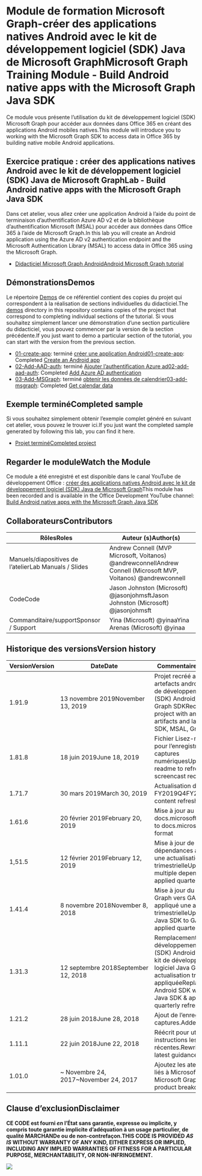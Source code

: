# <a name="microsoft-graph-training-module---build-android-native-apps-with-the-microsoft-graph-java-sdk"></a><span data-ttu-id="90b9e-101">Module de formation Microsoft Graph-créer des applications natives Android avec le kit de développement logiciel (SDK) Java de Microsoft Graph</span><span class="sxs-lookup"><span data-stu-id="90b9e-101">Microsoft Graph Training Module - Build Android native apps with the Microsoft Graph Java SDK</span></span>

<span data-ttu-id="90b9e-102">Ce module vous présente l’utilisation du kit de développement logiciel (SDK) Microsoft Graph pour accéder aux données dans Office 365 en créant des applications Android mobiles natives.</span><span class="sxs-lookup"><span data-stu-id="90b9e-102">This module will introduce you to working with the Microsoft Graph SDK to access data in Office 365 by building native mobile Android applications.</span></span>

## <a name="lab---build-android-native-apps-with-the-microsoft-graph-java-sdk"></a><span data-ttu-id="90b9e-103">Exercice pratique : créer des applications natives Android avec le kit de développement logiciel (SDK) Java de Microsoft Graph</span><span class="sxs-lookup"><span data-stu-id="90b9e-103">Lab - Build Android native apps with the Microsoft Graph Java SDK</span></span>

<span data-ttu-id="90b9e-104">Dans cet atelier, vous allez créer une application Android à l’aide du point de terminaison d’authentification Azure AD v2 et de la bibliothèque d’authentification Microsoft (MSAL) pour accéder aux données dans Office 365 à l’aide de Microsoft Graph.</span><span class="sxs-lookup"><span data-stu-id="90b9e-104">In this lab you will create an Android application using the Azure AD v2 authentication endpoint and the Microsoft Authentication Library (MSAL) to access data in Office 365 using the Microsoft Graph.</span></span>

- [<span data-ttu-id="90b9e-105">Didacticiel Microsoft Graph Android</span><span class="sxs-lookup"><span data-stu-id="90b9e-105">Android Microsoft Graph tutorial</span></span>](https://docs.microsoft.com/graph/tutorials/android)

## <a name="demos"></a><span data-ttu-id="90b9e-106">Démonstrations</span><span class="sxs-lookup"><span data-stu-id="90b9e-106">Demos</span></span>

<span data-ttu-id="90b9e-107">Le répertoire [Demos](./demos) de ce référentiel contient des copies du projet qui correspondent à la réalisation de sections individuelles du didacticiel.</span><span class="sxs-lookup"><span data-stu-id="90b9e-107">The [demos](./demos) directory in this repository contains copies of the project that correspond to completing individual sections of the tutorial.</span></span> <span data-ttu-id="90b9e-108">Si vous souhaitez simplement lancer une démonstration d’une section particulière du didacticiel, vous pouvez commencer par la version de la section précédente.</span><span class="sxs-lookup"><span data-stu-id="90b9e-108">If you just want to demo a particular section of the tutorial, you can start with the version from the previous section.</span></span>

- <span data-ttu-id="90b9e-109">[01-create-app](demos/01-create-app): terminé [créer une application Android](https://docs.microsoft.com/graph/tutorials/android?tutorial-step=1)</span><span class="sxs-lookup"><span data-stu-id="90b9e-109">[01-create-app](demos/01-create-app): Completed [Create an Android app](https://docs.microsoft.com/graph/tutorials/android?tutorial-step=1)</span></span>
- <span data-ttu-id="90b9e-110">[02-Add-AAD-auth](demos/02-add-aad-auth): terminé [Ajouter l’authentification Azure ad](https://docs.microsoft.com/graph/tutorials/android?tutorial-step=3)</span><span class="sxs-lookup"><span data-stu-id="90b9e-110">[02-add-aad-auth](demos/02-add-aad-auth): Completed [Add Azure AD authentication](https://docs.microsoft.com/graph/tutorials/android?tutorial-step=3)</span></span>
- <span data-ttu-id="90b9e-111">[03-Add-MSGraph](demos/03-add-msgraph): terminé [obtenir les données de calendrier](https://docs.microsoft.com/graph/tutorials/android?tutorial-step=4)</span><span class="sxs-lookup"><span data-stu-id="90b9e-111">[03-add-msgraph](demos/03-add-msgraph): Completed [Get calendar data](https://docs.microsoft.com/graph/tutorials/android?tutorial-step=4)</span></span>

## <a name="completed-sample"></a><span data-ttu-id="90b9e-112">Exemple terminé</span><span class="sxs-lookup"><span data-stu-id="90b9e-112">Completed sample</span></span>

<span data-ttu-id="90b9e-113">Si vous souhaitez simplement obtenir l’exemple complet généré en suivant cet atelier, vous pouvez le trouver ici.</span><span class="sxs-lookup"><span data-stu-id="90b9e-113">If you just want the completed sample generated by following this lab, you can find it here.</span></span>

- [<span data-ttu-id="90b9e-114">Projet terminé</span><span class="sxs-lookup"><span data-stu-id="90b9e-114">Completed project</span></span>](demos/03-add-msgraph)

## <a name="watch-the-module"></a><span data-ttu-id="90b9e-115">Regarder le module</span><span class="sxs-lookup"><span data-stu-id="90b9e-115">Watch the Module</span></span>

<span data-ttu-id="90b9e-116">Ce module a été enregistré et est disponible dans le canal YouTube de développement Office : [créer des applications natives Android avec le kit de développement logiciel (SDK) Java de Microsoft Graph](https://youtu.be/BLmOmv4FSsQ)</span><span class="sxs-lookup"><span data-stu-id="90b9e-116">This module has been recorded and is available in the Office Development YouTube channel: [Build Android native apps with the Microsoft Graph Java SDK](https://youtu.be/BLmOmv4FSsQ)</span></span>

## <a name="contributors"></a><span data-ttu-id="90b9e-117">Collaborateurs</span><span class="sxs-lookup"><span data-stu-id="90b9e-117">Contributors</span></span>

| <span data-ttu-id="90b9e-118">Rôles</span><span class="sxs-lookup"><span data-stu-id="90b9e-118">Roles</span></span>                | <span data-ttu-id="90b9e-119">Auteur (s)</span><span class="sxs-lookup"><span data-stu-id="90b9e-119">Author(s)</span></span>                                               |
| -------------------- | ------------------------------------------------------- |
| <span data-ttu-id="90b9e-120">Manuels/diapositives de l’atelier</span><span class="sxs-lookup"><span data-stu-id="90b9e-120">Lab Manuals / Slides</span></span> | <span data-ttu-id="90b9e-121">Andrew Connell (MVP Microsoft, Voitanos) @andrewconnell</span><span class="sxs-lookup"><span data-stu-id="90b9e-121">Andrew Connell (Microsoft MVP, Voitanos) @andrewconnell</span></span> |
| <span data-ttu-id="90b9e-122">Code</span><span class="sxs-lookup"><span data-stu-id="90b9e-122">Code</span></span>                 | <span data-ttu-id="90b9e-123">Jason Johnston (Microsoft) @jasonjohmsft</span><span class="sxs-lookup"><span data-stu-id="90b9e-123">Jason Johnston (Microsoft) @jasonjohmsft</span></span>                |
| <span data-ttu-id="90b9e-124">Commanditaire/support</span><span class="sxs-lookup"><span data-stu-id="90b9e-124">Sponsor / Support</span></span>    | <span data-ttu-id="90b9e-125">Yina (Microsoft) @yinaa</span><span class="sxs-lookup"><span data-stu-id="90b9e-125">Yina Arenas (Microsoft) @yinaa</span></span>                          |

## <a name="version-history"></a><span data-ttu-id="90b9e-126">Historique des versions</span><span class="sxs-lookup"><span data-stu-id="90b9e-126">Version history</span></span>

| <span data-ttu-id="90b9e-127">Version</span><span class="sxs-lookup"><span data-stu-id="90b9e-127">Version</span></span> | <span data-ttu-id="90b9e-128">Date</span><span class="sxs-lookup"><span data-stu-id="90b9e-128">Date</span></span>               | <span data-ttu-id="90b9e-129">Commentaires</span><span class="sxs-lookup"><span data-stu-id="90b9e-129">Comments</span></span>                                                                   |
| ------- | ------------------ | -------------------------------------------------------------------------- |
| <span data-ttu-id="90b9e-130">1.9</span><span class="sxs-lookup"><span data-stu-id="90b9e-130">1.9</span></span>     | <span data-ttu-id="90b9e-131">13 novembre 2019</span><span class="sxs-lookup"><span data-stu-id="90b9e-131">November 13, 2019</span></span>  | <span data-ttu-id="90b9e-132">Projet recréé avec des artefacts androidx et le kit de développement logiciel (SDK) Android, MSAL, Graph SDK</span><span class="sxs-lookup"><span data-stu-id="90b9e-132">Recreated project with androidx artifacts and latest Android SDK, MSAL, Graph SDK</span></span> |
| <span data-ttu-id="90b9e-133">1.8</span><span class="sxs-lookup"><span data-stu-id="90b9e-133">1.8</span></span>     | <span data-ttu-id="90b9e-134">18 juin 2019</span><span class="sxs-lookup"><span data-stu-id="90b9e-134">June 18, 2019</span></span>      | <span data-ttu-id="90b9e-135">Fichier Lisez-moi mis à jour pour l’enregistrement de captures numériques</span><span class="sxs-lookup"><span data-stu-id="90b9e-135">Updated readme to refreshed screencast recording</span></span>                           |
| <span data-ttu-id="90b9e-136">1.7</span><span class="sxs-lookup"><span data-stu-id="90b9e-136">1.7</span></span>     | <span data-ttu-id="90b9e-137">30 mars 2019</span><span class="sxs-lookup"><span data-stu-id="90b9e-137">March 30, 2019</span></span>     | <span data-ttu-id="90b9e-138">Actualisation du contenu FY2019Q4</span><span class="sxs-lookup"><span data-stu-id="90b9e-138">FY2019Q4 content refresh</span></span>                                                   |
| <span data-ttu-id="90b9e-139">1.6</span><span class="sxs-lookup"><span data-stu-id="90b9e-139">1.6</span></span>     | <span data-ttu-id="90b9e-140">20 février 2019</span><span class="sxs-lookup"><span data-stu-id="90b9e-140">February 20, 2019</span></span>  | <span data-ttu-id="90b9e-141">Mise à jour au format docs.microsoft.com</span><span class="sxs-lookup"><span data-stu-id="90b9e-141">Updated to docs.microsoft.com format</span></span>                                       |
| <span data-ttu-id="90b9e-142">1,5</span><span class="sxs-lookup"><span data-stu-id="90b9e-142">1.5</span></span>     | <span data-ttu-id="90b9e-143">12 février 2019</span><span class="sxs-lookup"><span data-stu-id="90b9e-143">February 12, 2019</span></span>  | <span data-ttu-id="90b9e-144">Mise à jour de plusieurs dépendances appliquées à une actualisation trimestrielle</span><span class="sxs-lookup"><span data-stu-id="90b9e-144">Updated multiple dependencies applied quarterly refresh</span></span>                    |
| <span data-ttu-id="90b9e-145">1.4</span><span class="sxs-lookup"><span data-stu-id="90b9e-145">1.4</span></span>     | <span data-ttu-id="90b9e-146">8 novembre 2018</span><span class="sxs-lookup"><span data-stu-id="90b9e-146">November 8, 2018</span></span>   | <span data-ttu-id="90b9e-147">Mise à jour du SDK Java Graph vers GA v1 & appliqué une actualisation trimestrielle</span><span class="sxs-lookup"><span data-stu-id="90b9e-147">Updated Graph Java SDK to GA v1 & applied quarterly refresh</span></span>                |
| <span data-ttu-id="90b9e-148">1.3</span><span class="sxs-lookup"><span data-stu-id="90b9e-148">1.3</span></span>     | <span data-ttu-id="90b9e-149">12 septembre 2018</span><span class="sxs-lookup"><span data-stu-id="90b9e-149">September 12, 2018</span></span> | <span data-ttu-id="90b9e-150">Remplacement du kit de développement logiciel (SDK) Android Graph par le kit de développement logiciel Java Graph & actualisation trimestrielle appliquée</span><span class="sxs-lookup"><span data-stu-id="90b9e-150">Replaced Graph Android SDK with Graph Java SDK & applied quarterly refresh</span></span> |
| <span data-ttu-id="90b9e-151">1.2</span><span class="sxs-lookup"><span data-stu-id="90b9e-151">1.2</span></span>     | <span data-ttu-id="90b9e-152">28 juin 2018</span><span class="sxs-lookup"><span data-stu-id="90b9e-152">June 28, 2018</span></span>      | <span data-ttu-id="90b9e-153">Ajout de l’enregistrement de captures.</span><span class="sxs-lookup"><span data-stu-id="90b9e-153">Added screencast.</span></span>                                                          |
| <span data-ttu-id="90b9e-154">1.1</span><span class="sxs-lookup"><span data-stu-id="90b9e-154">1.1</span></span>     | <span data-ttu-id="90b9e-155">22 juin 2018</span><span class="sxs-lookup"><span data-stu-id="90b9e-155">June 22, 2018</span></span>      | <span data-ttu-id="90b9e-156">Réécrit pour utiliser les instructions les plus récentes.</span><span class="sxs-lookup"><span data-stu-id="90b9e-156">Rewritten to use latest guidance.</span></span>                                          |
| <span data-ttu-id="90b9e-157">1.0</span><span class="sxs-lookup"><span data-stu-id="90b9e-157">1.0</span></span>     | <span data-ttu-id="90b9e-158">~ Novembre 24, 2017</span><span class="sxs-lookup"><span data-stu-id="90b9e-158">~November 24, 2017</span></span> | <span data-ttu-id="90b9e-159">Ajoutez les ateliers produits liés à Microsoft Graph.</span><span class="sxs-lookup"><span data-stu-id="90b9e-159">Add Microsoft Graph related product breakouts.</span></span>                             |

## <a name="disclaimer"></a><span data-ttu-id="90b9e-160">Clause d’exclusion</span><span class="sxs-lookup"><span data-stu-id="90b9e-160">Disclaimer</span></span>

<span data-ttu-id="90b9e-161">**CE CODE est fourni _en_ l’État sans garantie, expresse ou implicite, y compris toute garantie implicite d’adéquation à un usage particulier, de qualité MARCHANDe ou de non-contrefaçon.**</span><span class="sxs-lookup"><span data-stu-id="90b9e-161">**THIS CODE IS PROVIDED _AS IS_ WITHOUT WARRANTY OF ANY KIND, EITHER EXPRESS OR IMPLIED, INCLUDING ANY IMPLIED WARRANTIES OF FITNESS FOR A PARTICULAR PURPOSE, MERCHANTABILITY, OR NON-INFRINGEMENT.**</span></span>

<!-- markdownlint-disable MD033 -->
<img src="https://telemetry.sharepointpnp.com/msgraph-training-android" />
